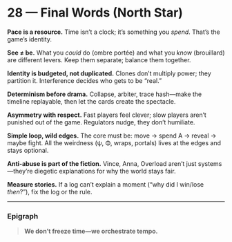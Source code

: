 # 28 — Final Words (North Star)

**Pace is a resource.** Time isn’t a clock; it’s something you *spend*. That’s the game’s identity.

**See ≠ be.** What you *could* do (ombre portée) and what you *know* (brouillard) are different levers. Keep them separate; balance them together.

**Identity is budgeted, not duplicated.** Clones don’t multiply power; they partition it. Interference decides who gets to be “real.”

**Determinism before drama.** Collapse, arbiter, trace hash—make the timeline replayable, then let the cards create the spectacle.

**Asymmetry with respect.** Fast players feel clever; slow players aren’t punished out of the game. Regulators nudge, they don’t humiliate.

**Simple loop, wild edges.** The core must be: move → spend A → reveal → maybe fight. All the weirdness (ψ, Φ, wraps, portals) lives at the edges and stays optional.

**Anti‑abuse is part of the fiction.** Vince, Anna, Overload aren’t just systems—they’re diegetic explanations for why the world stays fair.

**Measure stories.** If a log can’t explain a moment (“why did I win/lose *then*?”), fix the log or the rule.

---

### Epigraph

> **We don’t freeze time—we orchestrate tempo.**
